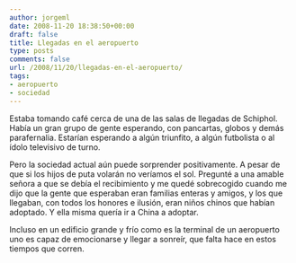 ```yaml
---
author: jorgeml
date: 2008-11-20 18:38:50+00:00
draft: false
title: Llegadas en el aeropuerto
type: posts
comments: false
url: /2008/11/20/llegadas-en-el-aeropuerto/
tags:
- aeropuerto
- sociedad
---
```


Estaba tomando café cerca de una de las salas de llegadas de Schiphol. Había un gran grupo de gente esperando, con pancartas, globos y demás parafernalia. Estarían esperando a algún triunfito, a algún futbolista o al ídolo televisivo de turno.

Pero la sociedad actual aún puede sorprender positivamente. A pesar de que si los hijos de puta volarán no veríamos el sol. Pregunté a una amable señora a que se debía el recibimiento y me quedé sobrecogido cuando me dijo que la gente que esperaban eran familias enteras y amigos, y los que llegaban, con todos los honores e ilusión, eran niños chinos que habían adoptado. Y ella misma quería ir a China a adoptar.

Incluso en un edificio grande y frío como es la terminal de un aeropuerto uno es capaz de emocionarse y llegar a sonreír, que falta hace en estos tiempos que corren.
